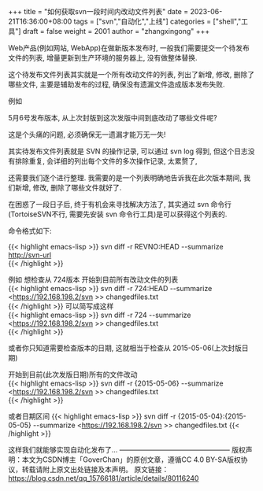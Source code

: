 +++
title = "如何获取svn一段时间内改动文件列表"
date = 2023-06-21T16:36:00+08:00
tags = ["svn","自动化","上线"]
categories = ["shell","工具"]
draft = false
weight = 2001
author = "zhangxingong"
+++

Web产品(例如网站, WebApp)在做新版本发布时, 一般我们需要提交一个待发布文件的列表, 增量更新到生产环境的服务器上, 没有做整体替换.

这个待发布文件列表其实就是一个所有改动文件的列表, 列出了新增, 修改, 删除了哪些文件, 主要是辅助发布的过程, 确保没有遗漏文件造成版本发布失败.

例如

5月6号发布版本, 从上次封版到这次发版中间到底改动了哪些文件呢?

这是个头痛的问题, 必须确保无一遗漏才能万无一失!

其实待发布文件列表就是 SVN 的操作记录, 可以通过 svn log 得到, 但这个日志没有排除重复, 会详细的列出每个文件的多次操作记录, 太累赘了,

还需要我们逐个进行整理. 我需要的是一个列表明确地告诉我在此次版本期间, 我们新增, 修改, 删除了哪些文件就好了.

在困惑了一段日子后, 终于有机会来寻找解决方法了, 其实通过 svn 命令行(TortoiseSVN不行, 需要先安装 svn 命令行工具)是可以获得这个列表的.  

命令格式如下:  
    
{{< highlight emacs-lisp >}}
    svn diff -r REVNO:HEAD --summarize <http://svn-url>  
{{< /highlight >}}

例如
想检查从 724版本 开始到目前所有改动文件的列表  
{{< highlight emacs-lisp >}}
    svn diff -r 724:HEAD --summarize <https://192.168.198.2/svn >> changedfiles.txt  
{{< /highlight >}}
可以简写成这样  
{{< highlight emacs-lisp >}}
    svn diff -r 724 --summarize <https://192.168.198.2/svn >> changedfiles.txt  
{{< /highlight >}}

或者你只知道需要检查版本的日期, 这就相当于检查从 2015-05-06(上次封版日期)  

开始到目前(此次发版日期)所有的文件改动  
{{< highlight emacs-lisp >}}
    svn diff -r {2015-05-06} --summarize <https://192.168.198.2/svn >> changedfiles.txt  
{{< /highlight >}}

或者日期区间 
{{< highlight emacs-lisp >}}
    svn diff -r {2015-05-04}:{2015-05-05} --summarize <https://192.168.198.2/svn >> changedfiles.txt
{{< /highlight >}}

这样我们就能够实现自动化发布了...
————————————————
版权声明：本文为CSDN博主「GoverChan」的原创文章，遵循CC 4.0 BY-SA版权协议，转载请附上原文出处链接及本声明。
原文链接：<https://blog.csdn.net/qq_15766181/article/details/80116240>
